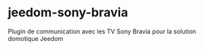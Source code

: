 # jeedom-sony-bravia
Plugin de communication avec les TV Sony Bravia pour la solution domotique Jeedom
